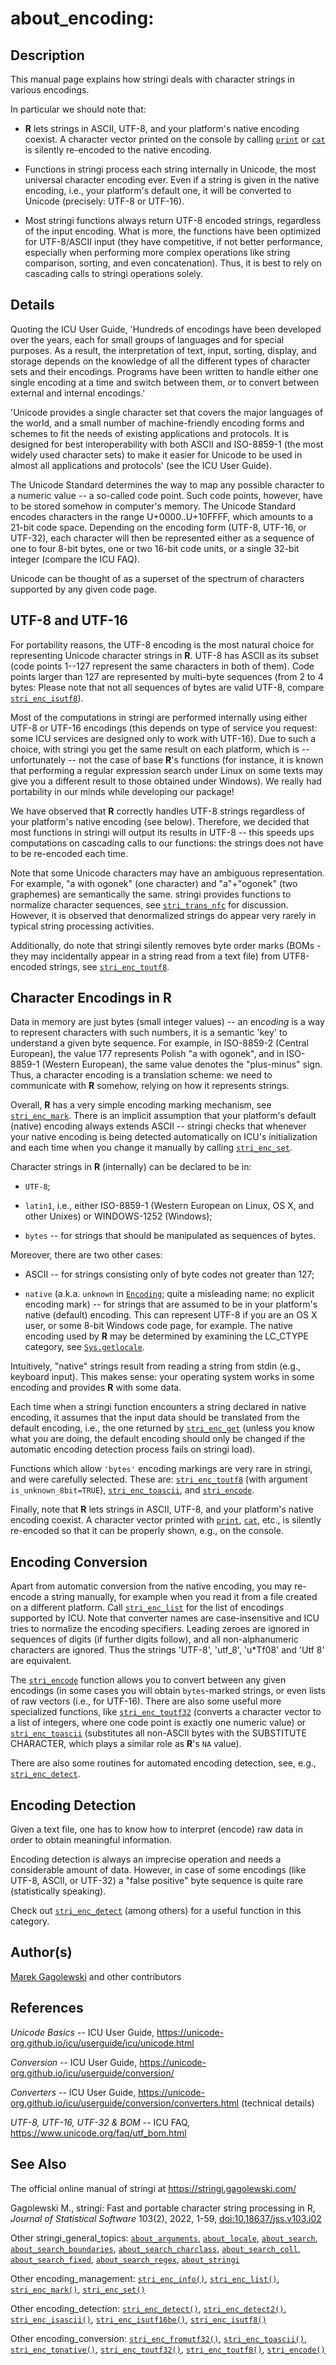# about_encoding:

## Description

This manual page explains how <span class="pkg">stringi</span> deals with character strings in various encodings.

In particular we should note that:

-   <span class="rlang">**R**</span> lets strings in ASCII, UTF-8, and your platform\'s native encoding coexist. A character vector printed on the console by calling [`print`](https://stat.ethz.ch/R-manual/R-devel/library/base/html/print.html) or [`cat`](https://stat.ethz.ch/R-manual/R-devel/library/base/html/cat.html) is silently re-encoded to the native encoding.

-   Functions in <span class="pkg">stringi</span> process each string internally in Unicode, the most universal character encoding ever. Even if a string is given in the native encoding, i.e., your platform\'s default one, it will be converted to Unicode (precisely: UTF-8 or UTF-16).

-   Most <span class="pkg">stringi</span> functions always return UTF-8 encoded strings, regardless of the input encoding. What is more, the functions have been optimized for UTF-8/ASCII input (they have competitive, if not better performance, especially when performing more complex operations like string comparison, sorting, and even concatenation). Thus, it is best to rely on cascading calls to <span class="pkg">stringi</span> operations solely.

## Details

Quoting the ICU User Guide, \'Hundreds of encodings have been developed over the years, each for small groups of languages and for special purposes. As a result, the interpretation of text, input, sorting, display, and storage depends on the knowledge of all the different types of character sets and their encodings. Programs have been written to handle either one single encoding at a time and switch between them, or to convert between external and internal encodings.\'

\'Unicode provides a single character set that covers the major languages of the world, and a small number of machine-friendly encoding forms and schemes to fit the needs of existing applications and protocols. It is designed for best interoperability with both ASCII and ISO-8859-1 (the most widely used character sets) to make it easier for Unicode to be used in almost all applications and protocols\' (see the ICU User Guide).

The Unicode Standard determines the way to map any possible character to a numeric value -- a so-called code point. Such code points, however, have to be stored somehow in computer\'s memory. The Unicode Standard encodes characters in the range U+0000..U+10FFFF, which amounts to a 21-bit code space. Depending on the encoding form (UTF-8, UTF-16, or UTF-32), each character will then be represented either as a sequence of one to four 8-bit bytes, one or two 16-bit code units, or a single 32-bit integer (compare the ICU FAQ).

Unicode can be thought of as a superset of the spectrum of characters supported by any given code page.

## UTF-8 and UTF-16

For portability reasons, the UTF-8 encoding is the most natural choice for representing Unicode character strings in <span class="rlang">**R**</span>. UTF-8 has ASCII as its subset (code points 1--127 represent the same characters in both of them). Code points larger than 127 are represented by multi-byte sequences (from 2 to 4 bytes: Please note that not all sequences of bytes are valid UTF-8, compare [`stri_enc_isutf8`](stri_enc_isutf8.md)).

Most of the computations in <span class="pkg">stringi</span> are performed internally using either UTF-8 or UTF-16 encodings (this depends on type of service you request: some <span class="pkg">ICU</span> services are designed only to work with UTF-16). Due to such a choice, with <span class="pkg">stringi</span> you get the same result on each platform, which is -- unfortunately -- not the case of base <span class="rlang">**R**</span>\'s functions (for instance, it is known that performing a regular expression search under Linux on some texts may give you a different result to those obtained under Windows). We really had portability in our minds while developing our package!

We have observed that <span class="rlang">**R**</span> correctly handles UTF-8 strings regardless of your platform\'s native encoding (see below). Therefore, we decided that most functions in <span class="pkg">stringi</span> will output its results in UTF-8 -- this speeds ups computations on cascading calls to our functions: the strings does not have to be re-encoded each time.

Note that some Unicode characters may have an ambiguous representation. For example, "a with ogonek" (one character) and "a"+"ogonek" (two graphemes) are semantically the same. <span class="pkg">stringi</span> provides functions to normalize character sequences, see [`stri_trans_nfc`](stri_trans_nf.md) for discussion. However, it is observed that denormalized strings do appear very rarely in typical string processing activities.

Additionally, do note that <span class="pkg">stringi</span> silently removes byte order marks (BOMs - they may incidentally appear in a string read from a text file) from UTF8-encoded strings, see [`stri_enc_toutf8`](stri_enc_toutf8.md).

## Character Encodings in <span class="rlang">**R**</span>

Data in memory are just bytes (small integer values) -- an en*coding* is a way to represent characters with such numbers, it is a semantic \'key\' to understand a given byte sequence. For example, in ISO-8859-2 (Central European), the value 177 represents Polish "a with ogonek", and in ISO-8859-1 (Western European), the same value denotes the "plus-minus" sign. Thus, a character encoding is a translation scheme: we need to communicate with <span class="rlang">**R**</span> somehow, relying on how it represents strings.

Overall, <span class="rlang">**R**</span> has a very simple encoding marking mechanism, see [`stri_enc_mark`](stri_enc_mark.md). There is an implicit assumption that your platform\'s default (native) encoding always extends ASCII -- <span class="pkg">stringi</span> checks that whenever your native encoding is being detected automatically on <span class="pkg">ICU</span>\'s initialization and each time when you change it manually by calling [`stri_enc_set`](stri_enc_set.md).

Character strings in <span class="rlang">**R**</span> (internally) can be declared to be in:

-   `UTF-8`;

-   `latin1`, i.e., either ISO-8859-1 (Western European on Linux, OS X, and other Unixes) or WINDOWS-1252 (Windows);

-   `bytes` -- for strings that should be manipulated as sequences of bytes.

Moreover, there are two other cases:

-   ASCII -- for strings consisting only of byte codes not greater than 127;

-   `native` (a.k.a. `unknown` in [`Encoding`](https://stat.ethz.ch/R-manual/R-devel/library/base/html/Encoding.html); quite a misleading name: no explicit encoding mark) -- for strings that are assumed to be in your platform\'s native (default) encoding. This can represent UTF-8 if you are an OS X user, or some 8-bit Windows code page, for example. The native encoding used by <span class="rlang">**R**</span> may be determined by examining the LC_CTYPE category, see [`Sys.getlocale`](https://stat.ethz.ch/R-manual/R-devel/library/base/html/locales.html).

Intuitively, "native" strings result from reading a string from stdin (e.g., keyboard input). This makes sense: your operating system works in some encoding and provides <span class="rlang">**R**</span> with some data.

Each time when a <span class="pkg">stringi</span> function encounters a string declared in native encoding, it assumes that the input data should be translated from the default encoding, i.e., the one returned by [`stri_enc_get`](stri_enc_set.md) (unless you know what you are doing, the default encoding should only be changed if the automatic encoding detection process fails on <span class="pkg">stringi</span> load).

Functions which allow `'bytes'` encoding markings are very rare in <span class="pkg">stringi</span>, and were carefully selected. These are: [`stri_enc_toutf8`](stri_enc_toutf8.md) (with argument `is_unknown_8bit=TRUE`), [`stri_enc_toascii`](stri_enc_toascii.md), and [`stri_encode`](stri_encode.md).

Finally, note that <span class="rlang">**R**</span> lets strings in ASCII, UTF-8, and your platform\'s native encoding coexist. A character vector printed with [`print`](https://stat.ethz.ch/R-manual/R-devel/library/base/html/print.html), [`cat`](https://stat.ethz.ch/R-manual/R-devel/library/base/html/cat.html), etc., is silently re-encoded so that it can be properly shown, e.g., on the console.

## Encoding Conversion

Apart from automatic conversion from the native encoding, you may re-encode a string manually, for example when you read it from a file created on a different platform. Call [`stri_enc_list`](stri_enc_list.md) for the list of encodings supported by <span class="pkg">ICU</span>. Note that converter names are case-insensitive and <span class="pkg">ICU</span> tries to normalize the encoding specifiers. Leading zeroes are ignored in sequences of digits (if further digits follow), and all non-alphanumeric characters are ignored. Thus the strings \'UTF-8\', \'utf_8\', \'u\*Tf08\' and \'Utf 8\' are equivalent.

The [`stri_encode`](stri_encode.md) function allows you to convert between any given encodings (in some cases you will obtain `bytes`-marked strings, or even lists of raw vectors (i.e., for UTF-16). There are also some useful more specialized functions, like [`stri_enc_toutf32`](stri_enc_toutf32.md) (converts a character vector to a list of integers, where one code point is exactly one numeric value) or [`stri_enc_toascii`](stri_enc_toascii.md) (substitutes all non-ASCII bytes with the SUBSTITUTE CHARACTER, which plays a similar role as <span class="rlang">**R**</span>\'s `NA` value).

There are also some routines for automated encoding detection, see, e.g., [`stri_enc_detect`](stri_enc_detect.md).

## Encoding Detection

Given a text file, one has to know how to interpret (encode) raw data in order to obtain meaningful information.

Encoding detection is always an imprecise operation and needs a considerable amount of data. However, in case of some encodings (like UTF-8, ASCII, or UTF-32) a "false positive" byte sequence is quite rare (statistically speaking).

Check out [`stri_enc_detect`](stri_enc_detect.md) (among others) for a useful function in this category.

## Author(s)

[Marek Gagolewski](https://www.gagolewski.com/) and other contributors

## References

*Unicode Basics* -- ICU User Guide, <https://unicode-org.github.io/icu/userguide/icu/unicode.html>

*Conversion* -- ICU User Guide, <https://unicode-org.github.io/icu/userguide/conversion/>

*Converters* -- ICU User Guide, <https://unicode-org.github.io/icu/userguide/conversion/converters.html> (technical details)

*UTF-8, UTF-16, UTF-32 & BOM* -- ICU FAQ, <https://www.unicode.org/faq/utf_bom.html>

## See Also

The official online manual of <span class="pkg">stringi</span> at <https://stringi.gagolewski.com/>

Gagolewski M., <span class="pkg">stringi</span>: Fast and portable character string processing in R, *Journal of Statistical Software* 103(2), 2022, 1-59, [doi:10.18637/jss.v103.i02](https://doi.org/10.18637/jss.v103.i02)

Other stringi_general_topics: [`about_arguments`](about_arguments.md), [`about_locale`](about_locale.md), [`about_search`](about_search.md), [`about_search_boundaries`](about_search_boundaries.md), [`about_search_charclass`](about_search_charclass.md), [`about_search_coll`](about_search_coll.md), [`about_search_fixed`](about_search_fixed.md), [`about_search_regex`](about_search_regex.md), [`about_stringi`](about_stringi.md)

Other encoding_management: [`stri_enc_info()`](stri_enc_info.md), [`stri_enc_list()`](stri_enc_list.md), [`stri_enc_mark()`](stri_enc_mark.md), [`stri_enc_set()`](stri_enc_set.md)

Other encoding_detection: [`stri_enc_detect()`](stri_enc_detect.md), [`stri_enc_detect2()`](stri_enc_detect2.md), [`stri_enc_isascii()`](stri_enc_isascii.md), [`stri_enc_isutf16be()`](stri_enc_isutf16.md), [`stri_enc_isutf8()`](stri_enc_isutf8.md)

Other encoding_conversion: [`stri_enc_fromutf32()`](stri_enc_fromutf32.md), [`stri_enc_toascii()`](stri_enc_toascii.md), [`stri_enc_tonative()`](stri_enc_tonative.md), [`stri_enc_toutf32()`](stri_enc_toutf32.md), [`stri_enc_toutf8()`](stri_enc_toutf8.md), [`stri_encode()`](stri_encode.md)
